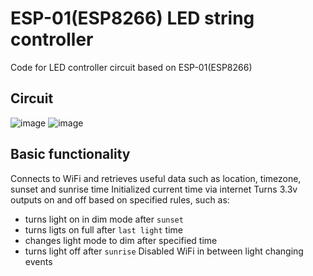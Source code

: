 # ESP-01(ESP8266) LED string controller 

Code for LED controller circuit based on ESP-01(ESP8266) 
## Circuit

![image](https://github.com/ZahariaLevy/ESP01LEDController/assets/1616964/d7797884-2a89-4ecb-bb97-0bf0533daff5)
![image](https://github.com/ZahariaLevy/ESP01LEDController/assets/1616964/e433a132-afdc-4513-8e0d-d5ec1d725e91)

## Basic functionality
Connects to WiFi and retrieves useful data such as location, timezone, sunset and sunrise time
Initialized current time via internet
Turns 3.3v outputs on and off based on specified rules, such as: 
- turns light on in dim mode after `sunset`
- turns ligts on full after `last light` time
- changes light mode to dim after specified time
- turns light off after `sunrise`
Disabled WiFi in between light changing events
